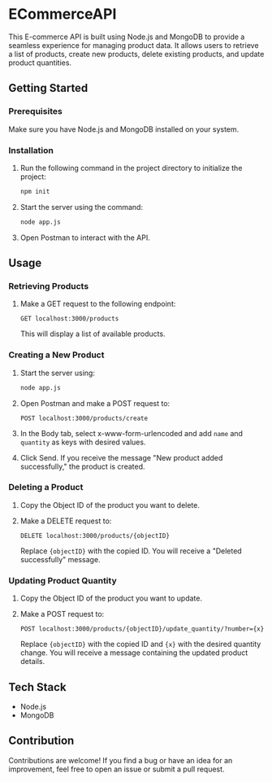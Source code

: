 # ECommerceAPI

This E-commerce API is built using Node.js and MongoDB to provide a seamless experience for managing product data. It allows users to retrieve a list of products, create new products, delete existing products, and update product quantities.

## Getting Started

### Prerequisites

Make sure you have Node.js and MongoDB installed on your system.

### Installation

1. Run the following command in the project directory to initialize the project:

   ```bash
   npm init
   ```

2. Start the server using the command:

   ```bash
   node app.js
   ```

3. Open Postman to interact with the API.

## Usage

### Retrieving Products

1. Make a GET request to the following endpoint:

   ```
   GET localhost:3000/products
   ```

   This will display a list of available products.

### Creating a New Product

1. Start the server using:

   ```bash
   node app.js
   ```

2. Open Postman and make a POST request to:

   ```
   POST localhost:3000/products/create
   ```

3. In the Body tab, select x-www-form-urlencoded and add `name` and `quantity` as keys with desired values.

4. Click Send. If you receive the message "New product added successfully," the product is created.

### Deleting a Product

1. Copy the Object ID of the product you want to delete.

2. Make a DELETE request to:

   ```
   DELETE localhost:3000/products/{objectID}
   ```

   Replace `{objectID}` with the copied ID. You will receive a "Deleted successfully" message.

### Updating Product Quantity

1. Copy the Object ID of the product you want to update.

2. Make a POST request to:

   ```
   POST localhost:3000/products/{objectID}/update_quantity/?number={x}
   ```

   Replace `{objectID}` with the copied ID and `{x}` with the desired quantity change. You will receive a message containing the updated product details.

## Tech Stack

- Node.js
- MongoDB

## Contribution

Contributions are welcome! If you find a bug or have an idea for an improvement, feel free to open an issue or submit a pull request.
